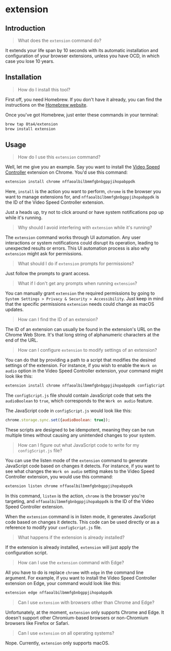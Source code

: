 # extension

## Introduction

> What does the `extension` command do?

It extends your life span by 10 seconds with its automatic installation and configuration of your browser extensions, unless you have OCD, in which case you lose 10 years.

## Installation

> How do I install this tool?

First off, you need Homebrew. If you don't have it already, you can find the instructions on the [Homebrew website](https://brew.sh/).

Once you've got Homebrew, just enter these commands in your terminal:

```sh
brew tap 8ta4/extension
brew install extension
```

## Usage

> How do I use this `extension` command?

Well, let me give you an example. Say you want to install the [Video Speed Controller](https://chrome.google.com/webstore/detail/video-speed-controller/nffaoalbilbmmfgbnbgppjihopabppdk) extension on Chrome. You'd use this command:

```sh
extension install chrome nffaoalbilbmmfgbnbgppjihopabppdk
```

Here, `install` is the action you want to perform, `chrome` is the browser you want to manage extensions for, and `nffaoalbilbmmfgbnbgppjihopabppdk` is the ID of the Video Speed Controller extension.

Just a heads up, try not to click around or have system notifications pop up while it's running.

> Why should I avoid interfering with `extension` while it's running?

The `extension` command works through UI automation. Any user interactions or system notifications could disrupt its operation, leading to unexpected results or errors. This UI automation process is also why `extension` might ask for permissions.

> What should I do if `extension` prompts for permissions?

Just follow the prompts to grant access.

> What if I don't get any prompts when running `extension`?

You can manually grant `extension` the required permissions by going to `System Settings > Privacy & Security > Accessibility`.  Just keep in mind that the specific permissions `extension` needs could change as macOS updates.

> How can I find the ID of an extension?

The ID of an extension can usually be found in the extension's URL on the Chrome Web Store. It's that long string of alphanumeric characters at the end of the URL.

> How can I configure `extension` to modify settings of an extension?

You can do that by providing a path to a script that modifies the desired settings of the extension. For instance, if you wish to enable the `Work on audio` option in the Video Speed Controller extension, your command might look like this:

```sh
extension install chrome nffaoalbilbmmfgbnbgppjihopabppdk configScript.js
```

The `configScript.js` file should contain JavaScript code that sets the `audioBoolean` to `true`, which corresponds to the `Work on audio` feature.

The JavaScript code in `configScript.js` would look like this:

```javascript
chrome.storage.sync.set({audioBoolean: true});
```

These scripts are designed to be idempotent, meaning they can be run multiple times without causing any unintended changes to your system.

> How can I figure out what JavaScript code to write for my `configScript.js` file?

You can use the listen mode of the `extension` command to generate JavaScript code based on changes it detects. For instance, if you want to see what changes the `Work on audio` setting makes to the Video Speed Controller extension, you would use this command:

```sh
extension listen chrome nffaoalbilbmmfgbnbgppjihopabppdk
```

In this command, `listen` is the action, `chrome` is the browser you're targeting, and `nffaoalbilbmmfgbnbgppjihopabppdk` is the ID of the Video Speed Controller extension.

When the `extension` command is in listen mode, it generates JavaScript code based on changes it detects. This code can be used directly or as a reference to modify your `configScript.js` file.

> What happens if the extension is already installed?

If the extension is already installed, `extension` will just apply the configuration script.

> How can I use the `extension` command with Edge?

All you have to do is replace `chrome` with `edge` in the command line argument. For example, if you want to install the Video Speed Controller extension on Edge, your command would look like this:

```sh
extension edge nffaoalbilbmmfgbnbgppjihopabppdk
```

> Can I use `extension` with browsers other than Chrome and Edge?

Unfortunately, at the moment, `extension` only supports Chrome and Edge. It doesn't support other Chromium-based browsers or non-Chromium browsers like Firefox or Safari.

> Can I use `extension` on all operating systems?

Nope. Currently, `extension` only supports macOS.
